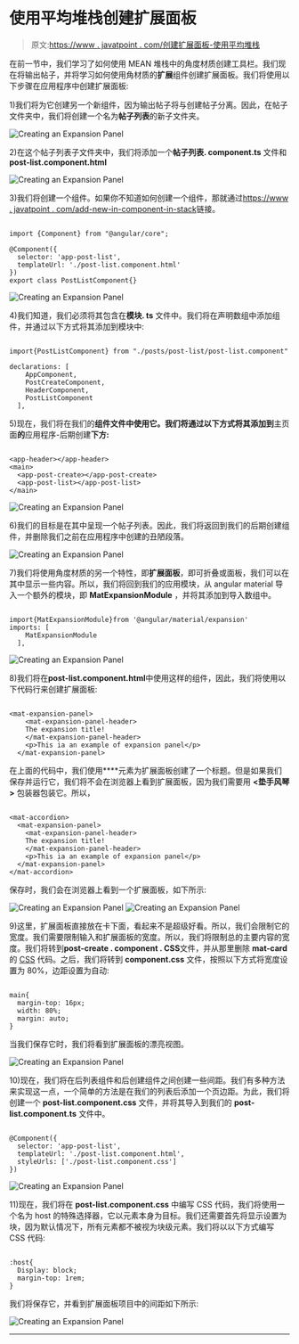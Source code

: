 # 使用平均堆栈创建扩展面板

> 原文:[https://www . javatpoint . com/创建扩展面板-使用平均堆栈](https://www.javatpoint.com/creating-an-expansion-panel-using-mean-stack)

在前一节中，我们学习了如何使用 MEAN 堆栈中的角度材质创建工具栏。我们现在将输出帖子，并将学习如何使用角材质的**扩展**组件创建扩展面板。我们将使用以下步骤在应用程序中创建扩展面板:

1)我们将为它创建另一个新组件，因为输出帖子将与创建帖子分离。因此，在帖子文件夹中，我们将创建一个名为**帖子列表**的新子文件夹。

![Creating an Expansion Panel](../Images/756f97d697b2686089b64eaa9bb5f42c.png)

2)在这个帖子列表子文件夹中，我们将添加一个**帖子列表. component.ts** 文件和**post-list.component.html**

![Creating an Expansion Panel](../Images/4d4cba7d6a05424c80aebae416e458b1.png)

3)我们将创建一个组件。如果你不知道如何创建一个组件，那就通过[https://www . javatpoint . com/add-new-in-component-in-stack](https://www.javatpoint.com/adding-new-component-in-mean-stack)链接。

```

import {Component} from "@angular/core";

@Component({
  selector: 'app-post-list',
  templateUrl: './post-list.component.html'
})
export class PostListComponent{}

```

![Creating an Expansion Panel](../Images/6ed60c84f123fdd67990d8cb3add92fa.png)

4)我们知道，我们必须将其包含在**模块. ts** 文件中。我们将在声明数组中添加组件，并通过以下方式将其添加到模块中:

```

import{PostListComponent} from "./posts/post-list/post-list.component"

declarations: [
    AppComponent,
    PostCreateComponent,
    HeaderComponent,
    PostListComponent
  ],

```

5)现在，我们将在我们的**组件文件中使用它。我们将通过以下方式将其添加到**主页面**的**应用程序-后期创建**下方:**

```

<app-header></app-header>
<main>
  <app-post-create></app-post-create>
  <app-post-list></app-post-list>
</main>

```

![Creating an Expansion Panel](../Images/6c3cbc23acf6fa54d9958d05e27fa01a.png)

6)我们的目标是在其中呈现一个帖子列表。因此，我们将返回到我们的后期创建组件，并删除我们之前在应用程序中创建的丑陋段落。

![Creating an Expansion Panel](../Images/26328be4ba76a60626d0bd7a067b1c4d.png)

7)我们将使用角度材质的另一个特性，即**扩展面板**，即可折叠或面板，我们可以在其中显示一些内容。所以，我们将回到我们的应用模块，从 angular material 导入一个额外的模块，即 **MatExpansionModule** ，并将其添加到导入数组中。

```

import{MatExpansionModule}from '@angular/material/expansion'
imports: [
    MatExpansionModule
  ],

```

![Creating an Expansion Panel](../Images/a1be4235b18664a342cf356952fdbc70.png)

8)我们将在**post-list.component.html**中使用这样的组件，因此，我们将使用以下代码行来创建扩展面板:

```

<mat-expansion-panel>
    <mat-expansion-panel-header>
    The expansion title!
    </mat-expansion-panel-header>
    <p>This ia an example of expansion panel</p>
  </mat-expansion-panel>

```

在上面的代码中，我们使用**<mat-expansion-panel-header></mat-expansion-panel-header>**元素为扩展面板创建了一个标题。但是如果我们保存并运行它，我们将不会在浏览器上看到扩展面板，因为我们需要用 **<垫手风琴>** 包装器包装它。所以，

```

<mat-accordion>
  <mat-expansion-panel>
    <mat-expansion-panel-header>
    The expansion title!
    </mat-expansion-panel-header>
    <p>This ia an example of expansion panel</p>
  </mat-expansion-panel>
</mat-accordion>

```

保存时，我们会在浏览器上看到一个扩展面板，如下所示:

![Creating an Expansion Panel](../Images/c68e0de2da16cdda2cc4d3ba54ed98d2.png)
![Creating an Expansion Panel](../Images/cfc39a3f05fe813542020146124cd206.png)

9)这里，扩展面板直接放在卡下面，看起来不是超级好看。所以，我们会限制它的宽度。我们需要限制输入和扩展面板的宽度。所以，我们将限制总的主要内容的宽度。我们将转到**post-create . component . CSS**文件，并从那里删除 **mat-card** 的 [CSS](https://www.javatpoint.com/css-tutorial) 代码。之后，我们将转到 **component.css** 文件，按照以下方式将宽度设置为 80%，边距设置为自动:

```

main{
  margin-top: 16px;
  width: 80%;
  margin: auto;
}

```

当我们保存它时，我们将看到扩展面板的漂亮视图。

![Creating an Expansion Panel](../Images/c0d2dee70081d93874a04bc831a4ac56.png)

10)现在，我们将在后列表组件和后创建组件之间创建一些间距。我们有多种方法来实现这一点，一个简单的方法是在我们的列表后添加一个页边距。为此，我们将创建一个 **post-list.component.css** 文件，并将其导入到我们的 **post-list.component.ts** 文件中。

```

@Component({
  selector: 'app-post-list',
  templateUrl: './post-list.component.html',
  styleUrls: ['./post-list.component.css']
})

```

![Creating an Expansion Panel](../Images/d8953fc520daf721d0874eeb99de01f3.png)

11)现在，我们将在 **post-list.component.css** 中编写 CSS 代码，我们将使用一个名为 host 的特殊选择器，它以元素本身为目标。我们还需要首先将显示设置为块，因为默认情况下，所有元素都不被视为块级元素。我们将以以下方式编写 CSS 代码:

```

:host{
  Display: block;
  margin-top: 1rem;
}

```

我们将保存它，并看到扩展面板项目中的间距如下所示:

![Creating an Expansion Panel](../Images/51dba40831b4c299e1d26964e09627f6.png)

* * *
